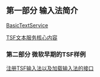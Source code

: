 ## 第一部分  输入法简介


[BasicTextService](https://github.com/ChineseInputMethod/TSFexample/tree/master/1BasicTextService)


[TSF文本服务核心内容](https://github.com/ChineseInputMethod/mumble/blob/main/2023/5/1.md)

### 第二部分  微软早期的TSF样例

[注册TSF输入法以及加载输入法的接口](https://github.com/ChineseInputMethod/mumble/blob/main/2023/5/1.md)